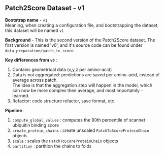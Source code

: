 ## Patch2Score Dataset - v1

**Bootstrap name** - `v1` <br>
Meaning, when creating a configuration file, and bootstrapping the dataset, this dataset will be named `v1` <br>

**Background** - This is the second version of the Patch2Score dataset.
The first version is named 'v0', and it's source code can be found under `data_preparation/patch_to_score`. <br>

**Key differences from `v0`** :
1. Contains geometrical data (x,y,z per amino-acid)
2. Data is not aggregated: predictions are saved per amino-acid, instead of average across patch.<br>
The idea is that the aggregation step will happen in the model, which can now be more complex then average, and most importatnly - learned. 
3. Refactor: code structure refactor, save format, etc.

**Pipeline** :
1. `compute_global_values` : computes the 90th percentile of scannet ubiquitin binding score 
2. `create_protein_chains` : create unscaled `PatchToScoreProteinChain` objects
3. `scale` : scales the `PatchToScoreProteinChain` objects
4. `partition` : partition the chains to folds
